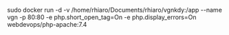 sudo docker run -d -v /home/rhiaro/Documents/rhiaro/vgnkdy:/app --name vgn -p 80:80 -e php.short_open_tag=On -e php.display_errors=On webdevops/php-apache:7.4